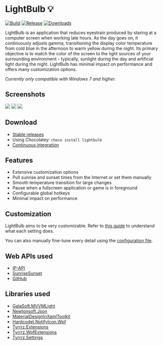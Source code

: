 # LightBulb 💡

[![Build](https://img.shields.io/appveyor/ci/Tyrrrz/LightBulb/master.svg)](https://ci.appveyor.com/project/Tyrrrz/LightBulb)
[![Release](https://img.shields.io/github/release/Tyrrrz/LightBulb.svg)](https://github.com/Tyrrrz/LightBulb/releases)
[![Downloads](https://img.shields.io/github/downloads/Tyrrrz/LightBulb/total.svg)](https://github.com/Tyrrrz/LightBulb/releases)

LightBulb is an application that reduces eyestrain produced by staring at a computer screen when working late hours. As the day goes on, it continuously adjusts gamma, transitioning the display color temperature from cold blue in the afternoon to warm yellow during the night. Its primary objective is to match the color of the screen to the light sources of your surrounding environment - typically, sunlight during the day and artificial light during the night. LightBulb has minimal impact on performance and offers many customization options.

_Currently only compatible with Windows 7 and higher._

## Screenshots

![](http://www.tyrrrz.me/Projects/LightBulb/Images/1.png)
![](http://www.tyrrrz.me/Projects/LightBulb/Images/2.png)
![](http://www.tyrrrz.me/Projects/LightBulb/Images/3.png)

## Download

- [Stable releases](https://github.com/Tyrrrz/LightBulb/releases)
- Using Chocolatey: `choco install lightbulb`
- [Continuous integration](https://ci.appveyor.com/project/Tyrrrz/LightBulb)

## Features

- Extensive customization options
- Pull sunrise and sunset times from the Internet or set them manually
- Smooth temperature transition for large changes
- Pause when a fullscreen application or game is in foreground
- Configurable global hotkeys
- Minimal impact on performance

## Customization

LightBulb aims to be very customizable. Refer to [this guide](https://github.com/Tyrrrz/LightBulb/wiki/Settings-explanation) to understand what each setting does.

You can also manually fine-tune every detail using the [configuration file](https://github.com/Tyrrrz/LightBulb/wiki/Config-file).

## Web APIs used

- [IP-API](http://ip-api.com)
- [SunriseSunset](https://sunrise-sunset.org)
- [GitHub](https://developer.github.com)

## Libraries used

 - [GalaSoft.MVVMLight](http://www.mvvmlight.net)
 - [Newtonsoft.Json](http://www.newtonsoft.com/json)
 - [MaterialDesignInXamlToolkit](https://github.com/ButchersBoy/MaterialDesignInXamlToolkit)
 - [Hardcodet.NotifyIcon.Wpf](http://www.hardcodet.net/wpf-notifyicon)
 - [Tyrrrz.Extensions](https://github.com/Tyrrrz/Extensions)
 - [Tyrrrz.WpfExtensions](https://github.com/Tyrrrz/WpfExtensions)
 - [Tyrrrz.Settings](https://github.com/Tyrrrz/Settings)
